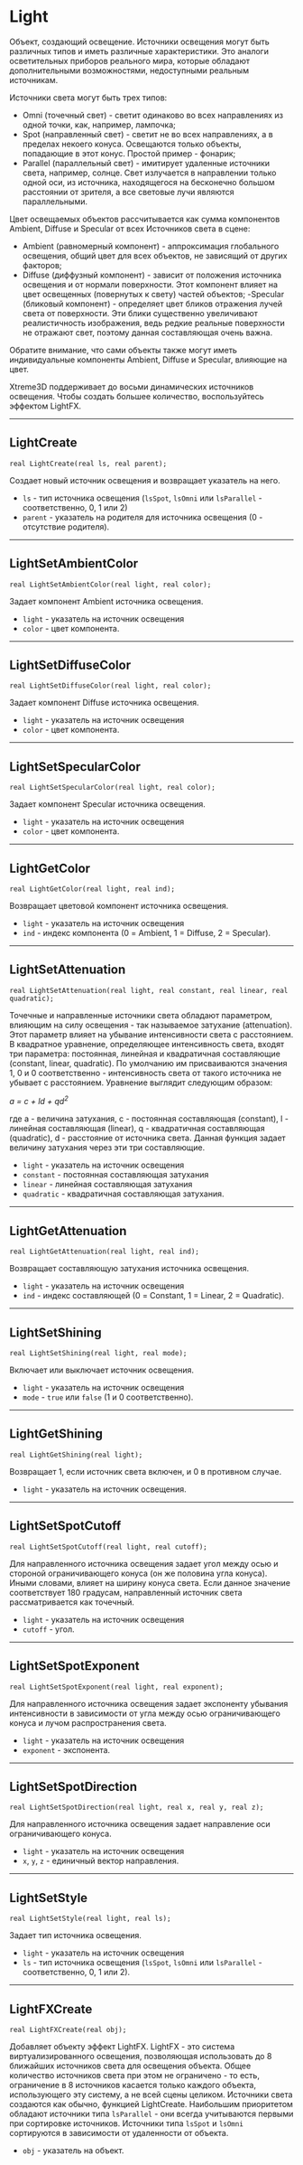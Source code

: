 # Light

Объект, создающий освещение. Источники освещения могут быть различных типов и иметь различные характеристики. Это аналоги осветительных приборов реального мира, которые обладают дополнительными возможностями, недоступными реальным источникам.

Источники света могут быть трех типов:
- Omni (точечный свет) - светит одинаково во всех направлениях из одной точки, как, например, лампочка;
- Spot (направленный свет) - светит не во всех направлениях, а в пределах некоего конуса. Освещаются только объекты, попадающие в этот конус. Простой пример - фонарик;
- Parallel (параллельный свет) - имитирует удаленные источники света, например, солнце. Свет излучается в направлении только одной оси, из источника, находящегося на бесконечно большом расстоянии от зрителя, а все световые лучи являются параллельными.

Цвет освещаемых объектов рассчитывается как сумма компонентов Ambient, Diffuse и Specular от всех Источников света в сцене:
- Аmbient (равномерный компонент) - аппроксимация глобального освещения, общий цвет для всех объектов, не зависящий от других факторов;
- Diffuse (диффузный компонент) - зависит от положения источника освещения и от нормали поверхности. Этот компонент влияет на цвет освещенных (повернутых к свету) частей объектов;
-Specular (бликовый компонент) - определяет цвет бликов отражения лучей света от поверхности. Эти блики существенно увеличивают реалистичность изображения, ведь редкие реальные поверхности не отражают свет, поэтому данная составляющая очень важна.

Обратите внимание, что сами объекты также могут иметь индивидуальные компоненты Ambient, Diffuse и Specular, влияющие на цвет.

Xtreme3D поддерживает до восьми динамических источников освещения. Чтобы создать большее количество, воспользуйтесь эффектом LightFX.

---

## LightCreate

`real LightCreate(real ls, real parent);`

Создает новый источник освещения и возвращает указатель на него.

- `ls` - тип источника освещения (`lsSpot`, `lsOmni` или `lsParallel` - соответственно, 0, 1 или 2)
- `parent` - указатель на родителя для источника освещения (0 - отсутствие родителя).

---

## LightSetAmbientColor

`real LightSetAmbientColor(real light, real color);`

Задает компонент Аmbient источника освещения.

- `light` - указатель на источник освещения
- `color` - цвет компонента.

---

## LightSetDiffuseColor

`real LightSetDiffuseColor(real light, real color);`

Задает компонент Diffuse источника освещения.

- `light` - указатель на источник освещения
- `color` - цвет компонента.

---

## LightSetSpecularColor

`real LightSetSpecularColor(real light, real color);`

Задает компонент Specular источника освещения.

- `light` - указатель на источник освещения
- `color` - цвет компонента.

---

## LightGetColor

`real LightGetColor(real light, real ind);`

Возвращает цветовой компонент источника освещения.

- `light` - указатель на источник освещения
- `ind` - индекс компонента (0 = Ambient, 1 = Diffuse, 2 = Specular).

---

## LightSetAttenuation

`real LightSetAttenuation(real light, real constant, real linear, real quadratic);`

Точечные и направленные источники света обладают параметром, влияющим на силу освещения - так называемое затухание (attenuation). Этот параметр влияет на убывание интенсивности света с расстоянием. В квадратное уравнение, определяющее интенсивность света, входят три параметра: постоянная, линейная и квадратичная составляющие (constant, linear, quadratic). По умолчанию им присваиваются значения 1, 0 и 0 соответственно - интенсивность света от такого источника не убывает с расстоянием. Уравнение выглядит следующим образом:

*a = c + ld + qd<sup>2</sup>*

где а - величина затухания, с - постоянная составляющая (constant), l - линейная составляющая (linear), q - квадратичная составляющая (quadratic), d - расстояние от источника света. 
Данная функция задает величину затухания через эти три составляющие.

- `light` - указатель на источник освещения
- `constant` - постоянная составляющая затухания
- `linear` - линейная составляющая затухания
- `quadratic` - квадратичная составляющая затухания.

---

## LightGetAttenuation

`real LightGetAttenuation(real light, real ind);`

Возвращает составляющую затухания источника освещения.

- `light` - указатель на источник освещения
- `ind` - индекс составляющей (0 = Constant, 1 = Linear, 2 = Quadratic).

---

## LightSetShining

`real LightSetShining(real light, real mode);`

Включает или выключает источник освещения.

- `light` - указатель на источник освещения
- `mode` - `true` или `false` (1 и 0 соответственно).

---

## LightGetShining

`real LightGetShining(real light);`

Возвращает 1, если источник света включен, и 0 в противном случае.

- `light` - указатель на источник освещения.

---

## LightSetSpotCutoff

`real LightSetSpotCutoff(real light, real cutoff);`

Для направленного источника освещения задает угол между осью и стороной ограничивающего конуса (он же половина угла конуса). Иными словами, влияет на ширину конуса света. Если данное значение соответствует 180 градусам, направленный источник света рассматривается как точечный.

- `light` - указатель на источник освещения
- `cutoff` - угол.

---

## LightSetSpotExponent

`real LightSetSpotExponent(real light, real exponent);`

Для направленного источника освещения задает экспоненту убывания интенсивности в зависимости от угла между осью ограничивающего конуса и лучом распространения света.

- `light` - указатель на источник освещения
- `exponent` - экспонента.

---

## LightSetSpotDirection

`real LightSetSpotDirection(real light, real x, real y, real z);`

Для направленного источника освещения задает направление оси ограничивающего конуса.

- `light` - указатель на источник освещения
- `x`, `y`, `z` - единичный вектор направления.

---

## LightSetStyle

`real LightSetStyle(real light, real ls);`

Задает тип источника освещения.

- `light` - указатель на источник освещения
- `ls` - тип источника освещения (`lsSpot`, `lsOmni` или `lsParallel` - соответственно, 0, 1 или 2).

---

## LightFXCreate

`real LightFXCreate(real obj);`

Добавляет объекту эффект LightFX. LightFX - это система виртуализированного освещения, позволяющая использовать до 8 ближайших источников света для освещения объекта. Общее количество источников света при этом не ограничено - то есть, ограничение в 8 источников касается только каждого объекта, использующего эту систему, а не всей сцены целиком. Источники света создаются как обычно, функцией LightCreate. Наибольшим приоритетом обладают источники типа `lsParallel` - они всегда учитываются первыми при сортировке источников. Источники типа `lsSpot` и `lsOmni` сортируются в зависимости от удаленности от объекта.

- `obj` - указатель на объект.
